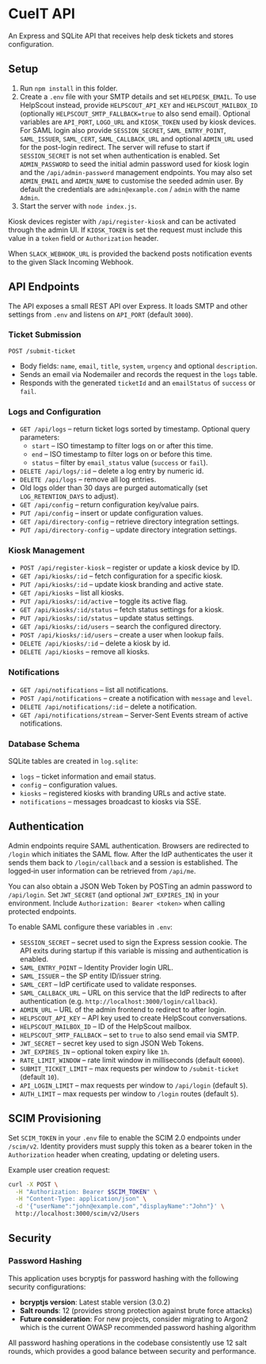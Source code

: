 # CueIT API

An Express and SQLite API that receives help desk tickets and stores configuration.

## Setup
1. Run `npm install` in this folder.
2. Create a `.env` file with your SMTP details and set `HELPDESK_EMAIL`.
   To use HelpScout instead, provide `HELPSCOUT_API_KEY` and
   `HELPSCOUT_MAILBOX_ID` (optionally `HELPSCOUT_SMTP_FALLBACK=true` to also
   send email). Optional variables are `API_PORT`, `LOGO_URL` and
   `KIOSK_TOKEN` used by kiosk devices.
  For SAML login also provide `SESSION_SECRET`, `SAML_ENTRY_POINT`,
  `SAML_ISSUER`, `SAML_CERT`, `SAML_CALLBACK_URL` and optional
  `ADMIN_URL` used for the post-login redirect. The server will
  refuse to start if `SESSION_SECRET` is not set when authentication
  is enabled. Set `ADMIN_PASSWORD` to seed the initial admin password
  used for kiosk login and the `/api/admin-password` management
  endpoints. You may also set `ADMIN_EMAIL` and `ADMIN_NAME` to
  customise the seeded admin user. By default the credentials are
  `admin@example.com` / `admin` with the name `Admin`.
3. Start the server with `node index.js`.

Kiosk devices register with `/api/register-kiosk` and can be activated through the admin UI.
If `KIOSK_TOKEN` is set the request must include this value in a `token` field
or `Authorization` header.

When `SLACK_WEBHOOK_URL` is provided the backend posts notification events to the given Slack Incoming Webhook.

## API Endpoints

The API exposes a small REST API over Express. It loads SMTP and other
settings from `.env` and listens on `API_PORT` (default `3000`).

### Ticket Submission

`POST /submit-ticket`

- Body fields: `name`, `email`, `title`, `system`, `urgency` and optional
  `description`.
- Sends an email via Nodemailer and records the request in the `logs` table.
- Responds with the generated `ticketId` and an `emailStatus` of `success` or
  `fail`.

### Logs and Configuration

- `GET /api/logs` – return ticket logs sorted by timestamp. Optional query
  parameters:
  - `start` – ISO timestamp to filter logs on or after this time.
  - `end` – ISO timestamp to filter logs on or before this time.
  - `status` – filter by `email_status` value (`success` or `fail`).
- `DELETE /api/logs/:id` – delete a log entry by numeric id.
- `DELETE /api/logs` – remove all log entries.
- Old logs older than 30 days are purged automatically (set `LOG_RETENTION_DAYS` to adjust).
- `GET /api/config` – return configuration key/value pairs.
- `PUT /api/config` – insert or update configuration values.
- `GET /api/directory-config` – retrieve directory integration settings.
- `PUT /api/directory-config` – update directory integration settings.

### Kiosk Management

- `POST /api/register-kiosk` – register or update a kiosk device by ID.
- `GET /api/kiosks/:id` – fetch configuration for a specific kiosk.
- `PUT /api/kiosks/:id` – update kiosk branding and active state.
- `GET /api/kiosks` – list all kiosks.
- `PUT /api/kiosks/:id/active` – toggle its active flag.
- `GET /api/kiosks/:id/status` – fetch status settings for a kiosk.
- `PUT /api/kiosks/:id/status` – update status settings.
- `GET /api/kiosks/:id/users` – search the configured directory.
- `POST /api/kiosks/:id/users` – create a user when lookup fails.
- `DELETE /api/kiosks/:id` – delete a kiosk by id.
- `DELETE /api/kiosks` – remove all kiosks.

### Notifications

- `GET /api/notifications` – list all notifications.
- `POST /api/notifications` – create a notification with `message` and `level`.
- `DELETE /api/notifications/:id` – delete a notification.
- `GET /api/notifications/stream` – Server-Sent Events stream of active notifications.

### Database Schema

SQLite tables are created in `log.sqlite`:

- `logs` – ticket information and email status.
- `config` – configuration values.
- `kiosks` – registered kiosks with branding URLs and active state.
- `notifications` – messages broadcast to kiosks via SSE.

## Authentication

Admin endpoints require SAML authentication. Browsers are
redirected to `/login` which initiates the SAML flow. After the IdP
authenticates the user it sends them back to `/login/callback` and a
session is established. The logged‑in user information can be
retrieved from `/api/me`.

You can also obtain a JSON Web Token by POSTing an admin password to
`/api/login`. Set `JWT_SECRET` (and optional `JWT_EXPIRES_IN`) in your
environment. Include `Authorization: Bearer <token>` when calling
protected endpoints.

To enable SAML configure these variables in `.env`:

- `SESSION_SECRET` – secret used to sign the Express session cookie. The API
  exits during startup if this variable is missing and authentication is
  enabled.
- `SAML_ENTRY_POINT` – Identity Provider login URL.
- `SAML_ISSUER` – the SP entity ID/issuer string.
- `SAML_CERT` – IdP certificate used to validate responses.
- `SAML_CALLBACK_URL` – URL on this service that the IdP
  redirects to after authentication (e.g. `http://localhost:3000/login/callback`).
- `ADMIN_URL` – URL of the admin frontend to redirect to after login.
- `HELPSCOUT_API_KEY` – API key used to create HelpScout conversations.
- `HELPSCOUT_MAILBOX_ID` – ID of the HelpScout mailbox.
- `HELPSCOUT_SMTP_FALLBACK` – set to `true` to also send email via SMTP.
- `JWT_SECRET` – secret key used to sign JSON Web Tokens.
- `JWT_EXPIRES_IN` – optional token expiry like `1h`.
- `RATE_LIMIT_WINDOW` – rate limit window in milliseconds (default `60000`).
- `SUBMIT_TICKET_LIMIT` – max requests per window to `/submit-ticket` (default `10`).
- `API_LOGIN_LIMIT` – max requests per window to `/api/login` (default `5`).
- `AUTH_LIMIT` – max requests per window to `/login` routes (default `5`).

## SCIM Provisioning

Set `SCIM_TOKEN` in your `.env` file to enable the SCIM 2.0 endpoints under
`/scim/v2`. Identity providers must supply this token as a bearer token in the
`Authorization` header when creating, updating or deleting users.

Example user creation request:

```bash
curl -X POST \
  -H "Authorization: Bearer $SCIM_TOKEN" \
  -H "Content-Type: application/json" \
  -d '{"userName":"john@example.com","displayName":"John"}' \
  http://localhost:3000/scim/v2/Users
```

## Security

### Password Hashing

This application uses bcryptjs for password hashing with the following security configurations:

- **bcryptjs version**: Latest stable version (3.0.2)
- **Salt rounds**: 12 (provides strong protection against brute force attacks)
- **Future consideration**: For new projects, consider migrating to Argon2 which is the current OWASP recommended password hashing algorithm

All password hashing operations in the codebase consistently use 12 salt rounds, which provides a good balance between security and performance.
